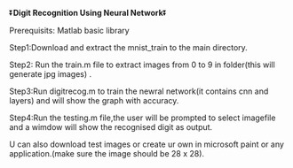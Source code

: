 ⏬******************Digit Recognition Using Neural Network******************⏬

Prerequisits: Matlab basic library

Step1:Download and extract the mnist_train to the main directory.

Step2: Run the train.m file to extract images from 0 to 9 in folder(this will generate jpg images) .

Step3:Run digitrecog.m to train the newral network(it contains cnn and layers) and will show the graph with accuracy.

Step4:Run the testing.m file,the user will be prompted to select imagefile and a wimdow will show the recognised digit as output.

U can also download test images or create ur own in microsoft paint or any application.(make sure the image should be 28 x 28).
